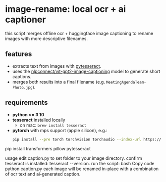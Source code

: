 # image-rename: local ocr + ai captioner

this script merges offline ocr + huggingface image captioning to rename images with more descriptive filenames.

## features
- extracts text from images with [pytesseract](https://github.com/madmaze/pytesseract).
- uses the [nlpconnect/vit-gpt2-image-captioning](https://huggingface.co/nlpconnect/vit-gpt2-image-captioning) model to generate short captions.
- merges both results into a final filename (e.g. `MeetingAgendaTeam-Photo.jpg`).

## requirements
- **python >= 3.10**
- **tesseract** installed locally  
  - on mac: `brew install tesseract`
- **pytorch** with mps support (apple silicon), e.g.:  
  ```bash
  pip install --pre torch torchvision torchaudio --index-url https://download.pytorch.org/whl/nightly/cpu


pip install transformers pillow pytesseract

usage
edit caption.py to set folder to your image directory.
confirm tesseract is installed: tesseract --version.
run the script:
bash
Copy code
python caption.py
each image will be renamed in-place with a combination of ocr text and ai-generated caption.
 
